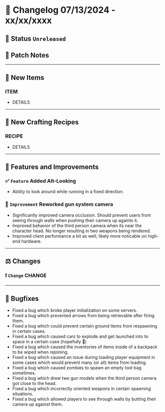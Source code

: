 # :bookmark_tabs:  Changelog 07/13/2024 - xx/xx/xxxx

## :red_circle: Status `Unreleased`
<!-- ## :green_circle: Status `Released` -->

## :speech_balloon: Patch Notes

________

## :gun: New Items

### ITEM
- DETAILS

________

## :thread: New Crafting Recipes

### RECIPE
- DETAILS

________

## :loudspeaker: Features and Improvements


### :white_check_mark: `Feature` Added Alt-Looking
- Ability to look around while running in a fixed direction.

### :arrow_up_small: `Improvement` Reworked gun system camera
- Significantly improved camera occlusion. Should prevent users from seeing through walls when pushing their camera up againts it.
- Improved behavior of the third person camera when its near the character head. No longer resulting in two weapons being rendered.
- Improved client performance a bit as well, likely more noticable on high-end hardware.

________

## :balance_scale: Changes

### :exclamation: `Change` CHANGE

________

## :bug: Bugfixes
- Fixed a bug which broke player initialization on some servers.
- Fixed a bug which prevented arrows from being retrievable after firing them.
- Fixed a bug which could prevent certain ground items from respawning in certain cases.
- Fixed a bug which caused cars to explode and get launched into to space in a certain case (hopefully 🤞)
- Fixed a bug which caused the inventories of items inside of a backpack to be wiped when rejoining.
- Fixed a bug which caused an issue during loading player equipment in some cases which would prevent many (or all) items from loading.
- Fixed a bug which caused zombies to spawn an empty loot bag sometimes.
- Fixed a bug which drew two gun models when the third person camera got close to the head.
- Fixed a bug which incorrectly oriented weapons in certain spawning situations.
- Fixed a bug which allowed players to see through walls by butting their camera up against them.
